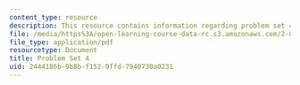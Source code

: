 ```yaml
---
content_type: resource
description: This resource contains information regarding problem set 4.
file: /media/https%3A/open-learning-course-data-rc.s3.amazonaws.com/2-086-numerical-computation-for-mechanical-engineers-fall-2012/2444186b9b8bf1529ffd7940730a0231_MIT2_086F12_pset4.pdf
file_type: application/pdf
resourcetype: Document
title: Problem Set 4
uid: 2444186b-9b8b-f152-9ffd-7940730a0231
---
```


